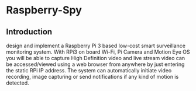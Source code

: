 # Raspberry-Spy

## Introduction

design and implement a Raspberry Pi 3 based low-cost smart surveillance monitoring system. 
With RPi3 on board Wi-Fi, Pi Camera and Motion Eye OS you will be able to capture High Definition video and live stream video can be accessed/viewed using a web browser from anywhere by just entering the static RPi IP address.
The system can automatically initiate video recording, image capturing or send notifications if any kind of motion is detected.

